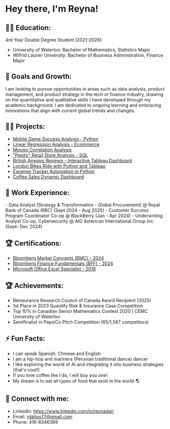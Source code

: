 <h1>Hey there, I'm Reyna! </h1>

<h2>👩‍🎓 Education:</h2>

4rd Year Double Degree Student (2021-2026):
- University of Waterloo: Bachelor of Mathematics, Statistics Major
- Wilfrid Laurier University: Bachelor of Business Administration, Finance Major

<h2> 🌱 Goals and Growth:</h2>
I am looking to pursue opportunities in areas such as data analysis, product management, and product strategy in the tech or finance industry, drawing on the quantitative and qualitative skills I have developed through my academic background. I am dedicated to ongoing learning and embracing innovations that align with current global trends and changes.

<h2>👨‍💻 Projects:</h2>

- [Mobile Game Success Analysis - Python](https://github.com/Rdailuo/Game_Analysis.git) 
- [Linear Regression Analysis - Ecommerce](https://github.com/Rdailuo/linear_regression/blob/main/Linear%20Regression%20(1).ipynb)
- [Movies Correlation Analysis](https://github.com/Rdailuo/movies_correlation.git)
- ["Pepito" Retail Store Analysis - SQL](https://github.com/Rdailuo/SQL_retail_sales.git)
- [British Airways Reviews - Interactive Tableau Dashboard](https://public.tableau.com/shared/QWCYRJKDH?:display_count=n&:origin=viz_share_link)
- [London Bikes Ride with Python and Tableau](https://public.tableau.com/app/profile/reyna.dai/viz/LondonBikes_17283523766730/Dashboard1)
- [Expense Tracker Automation in Python](https://github.com/Rdailuo/Expense-Tracker-Automation.git)
- [Coffee Sales Dynamic Dashboard](https://github.com/Rdailuo/excel-project-coffee.git)

<h2>💼 Work Experience:</h2>
- Data Analyst (Strategy & Transformation - Global Procurement) @ Royal Bank of Canada (RBC) (Sept 2024 - Aug 2025)
- Customer Success Program Coordinator Co-op @ BlackBerry (Jan - Apr 2024)
- Underwriting Analyst Co-op, Cybersecurity @ AIG American International Group Inc. (Sept- Dec 2024)

<h2>🏆 Certifications:</h2>
 
- [Bloomberg Market Concepts (BMC) - 2024](https://portal.bloombergforeducation.com/certificates/YZLu8qReu39LHAP5qcX2MNo1)
- [Bloomberg Finance Fundamentals (BFF) - 2024](https://portal.bloombergforeducation.com/certificates/wHXSPSnyLW35rh4TW8CGqbar)
- [Microsoft Office Excel Specialist - 2018](https://www.certiport.com/portal/Pages/PrintTranscriptInfo.aspx?action=Cert&id=251&cvid=jlFNhafPGdADi7aMlNiVXw==)

<h2>🏆 Achievements:</h2>

- Reinsurance Research Council of Canada Award Recipient (2025)
- 1st Place in 2023 Quantify Risk & Insurance Case Competition
- Top 10% in Canadian Senior Mathematics Contest 2020 | CEMC University of Waterloo
- Semifinalist in PepsiCo Pitch Competition (65/1,567 competitors)


<h2> ⚡ Fun Facts:</h2>

- I can speak Spanish, Chinese and English
- I am a hip-hop and marinera (Peruvian traditional dance) dancer
- I like exploring the world of AI and integrating it into business strategies (that's cool!)
- If you love coffee like I do, I will buy you one!
- My dream is to eat all types of food that exist in the world 🌎


<h2> 🤳 Connect with me:</h2>

- LinkedIn: https://www.linkedin.com/in/reynadai/
- Email: rdailuo77@gmail.com
- Phone: 416-8346369
